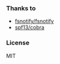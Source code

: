 
### Thanks to

* [fsnotify/fsnotify](https://github.com/fsnotify/fsnotify)
* [spf13/cobra](https://github.com/spf13/cobra)

### License
MIT
